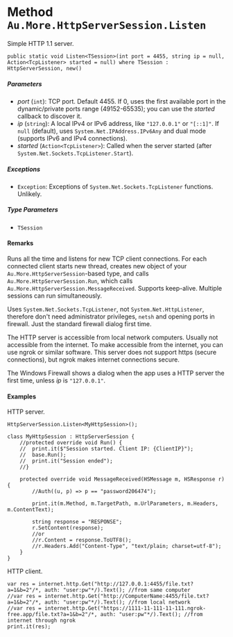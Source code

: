 # Method `Au.More.HttpServerSession.Listen`

Simple HTTP 1.1 server.

```
public static void Listen<TSession>(int port = 4455, string ip = null, Action<TcpListener> started = null) where TSession : HttpServerSession, new()
```

##### Parameters

- *port*  (`int`):
    TCP port. Default 4455. If 0, uses the first available port in the dynamic/private ports range (49152-65535); you can use the *started* callback to discover it.
- *ip*  (`string`):
    A local IPv4 or IPv6 address, like `"127.0.0.1"` or `"[::1]"`. If `null` (default), uses `System.Net.IPAddress.IPv6Any` and dual mode (supports IPv6 and IPv4 connections).
- *started*  (`Action<TcpListener>`):
    Called when the server started (after `System.Net.Sockets.TcpListener.Start`).

##### Exceptions

- `Exception`:
    Exceptions of `System.Net.Sockets.TcpListener` functions. Unlikely.

##### Type Parameters

- `TSession`

#### Remarks

Runs all the time and listens for new TCP client connections. For each connected client starts new thread, creates new object of your `Au.More.HttpServerSession`-based type, and calls `Au.More.HttpServerSession.Run`, which calls `Au.More.HttpServerSession.MessageReceived`. Supports keep-alive. Multiple sessions can run simultaneously.

Uses `System.Net.Sockets.TcpListener`, not `System.Net.HttpListener`, therefore don't need administrator privileges, `netsh` and opening ports in firewall. Just the standard firewall dialog first time.

The HTTP server is accessible from local network computers. Usually not accessible from the internet. To make accessible from the internet, you can use ngrok or similar software. This server does not support https (secure connections), but ngrok makes internet connections secure.

The Windows Firewall shows a dialog when the app uses a HTTP server the first time, unless *ip* is `"127.0.0.1"`.

#### Examples

HTTP server.

```
HttpServerSession.Listen<MyHttpSession>();

class MyHttpSession : HttpServerSession {
	//protected override void Run() {
	//	print.it($"Session started. Client IP: {ClientIP}");
	//	base.Run();
	//	print.it("Session ended");
	//}
	
	protected override void MessageReceived(HSMessage m, HSResponse r) {
		//Auth((u, p) => p == "password206474");
		
		print.it(m.Method, m.TargetPath, m.UrlParameters, m.Headers, m.ContentText);
		
		string response = "RESPONSE";
		r.SetContent(response);
		//or
		//r.Content = response.ToUTF8();
		//r.Headers.Add("Content-Type", "text/plain; charset=utf-8");
	}
}
```

HTTP client.

```
var res = internet.http.Get("http://127.0.0.1:4455/file.txt?a=1&b=2"/*, auth: "user:pw"*/).Text(); //from same computer
//var res = internet.http.Get("http://ComputerName:4455/file.txt?a=1&b=2"/*, auth: "user:pw"*/).Text(); //from local network
//var res = internet.http.Get("https://1111-11-111-11-111.ngrok-free.app/file.txt?a=1&b=2"/*, auth: "user:pw"*/).Text(); //from internet through ngrok
print.it(res);
```